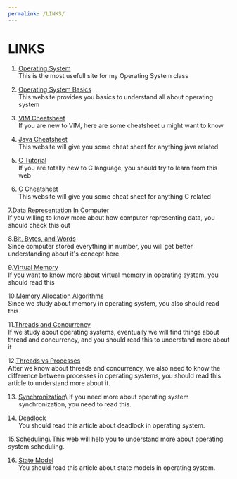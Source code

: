 ```yaml
---
permalink: /LINKS/
---
```

# LINKS
1. [Operating System](https://os.vlsm.org/)\
This is the most usefull site for my Operating System class

2. [Operating System Basics](https://www.studytonight.com/operating-system/)\
This website provides you basics to understand all about operating system

3. [VIM Cheatsheet](https://devhints.io/vim)\
If you are new to VIM, here are some cheatsheet u might want to know

4. [Java Cheatsheet](https://www.codecademy.com/resources/cheatsheets/language/java)\
This website will give you some cheat sheet for anything java related

5. [C Tutorial](https://www.tutorialspoint.com/cprogramming/index.htm)\
If you are totally new to C language, you should try to learn from this web

6. [C Cheatsheet](https://developerinsider.co/c-programming-language-cheat-sheet/)\
This website will give you some cheat sheet for anything C related

7.[Data Representation In Computer](https://home.adelphi.edu/~siegfried/cs170/170l1.pdf)\
If you willing to know more about how computer representing data, you should check this out

8.[Bit, Bytes, and Words](https://codesteps.com/2018/08/11/computer-concepts-bits-bytes-and-words/)\
Since computer stored everything in number, you will get better understanding about it's concept here

9.[Virtual Memory](https://searchstorage.techtarget.com/definition/virtual-memory)\
If you want to know more about virtual memory in operating system, you should read this

10.[Memory Allocation Algorithms](https://valelab4.ucsf.edu/svn/3rdpartypublic/boost/doc/html/interprocess/memory_algorithms.html)\
Since we study about memory in operating system, you also should read this

11.[Threads and Concurrency](https://applied-programming.github.io/Operating-Systems-Notes/3-Threads-and-Concurrency/)\
If we study about operating systems, eventually we will find things about thread and concurrency, and you should read this to understand more about it

12.[Threads vs Processes](https://www.backblaze.com/blog/whats-the-diff-programs-processes-and-threads/)\
After we know about threads and concurrency, we also need to know the difference between processes in operating systems, you should read this article to understand more about it.

13. [Synchronization](https://study.com/academy/lesson/process-synchronization-in-operating-systems-definition-mechanisms.html#:~:text=Process%20Synchronization%20is%20a%20way,operating%20system%20among%20cooperating%20processes.&text=While%20executing%20many%20concurrent%20processes,consistency%20and%20cooperating%20process%20execution.)\
If you need more about operating system synchronization, you need to read this.

14. [Deadlock](https://www.geeksforgeeks.org/introduction-of-deadlock-in-operating-system/)\
You should read this article about deadlock in operating system.

15.[Scheduling](https://www.tutorialspoint.com/operating_system/os_process_scheduling.htm#:~:text=Definition,of%20a%20Multiprogramming%20operating%20systems.)\
This web will help you to understand more about operating system scheduling.

16. [State Model](https://slaystudy.com/process-state-models-in-operating-system/)\
You should read this article about state models in operating system.

